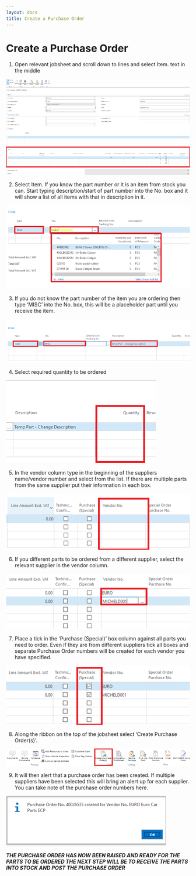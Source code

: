 ```yaml
---
layout: docs
title: Create a Purchase Order 
---
```


# Create a Purchase Order

1. Open relevant jobsheet and scroll down to lines and select Item.
text in the middle

 ![](media/garagehive-creating-a-purchase-order1.png) 
 
2. Select Item. If you know the part number or it is an item from stock you can. Start typing description/start of part number into the No. box and it will show a list of all items with that in description in it. 

 ![](media/garagehive-creating-a-purchase-order2.png) 
 
3. If you do not know the part number of the item you are ordering then type ‘MISC’ into the No. box, this will be a placeholder part until you receive the item. 

 ![](media/garagehive-creating-a-purchase-order3.png) 

4.	Select required quantity to be ordered 

 ![](media/garagehive-creating-a-purchase-order4.png) 

5.  In the vendor column type in the beginning of the suppliers name/vendor number and select from the list. If there are multiple parts from the same supplier put their information in each box.  

 ![](media/garagehive-creating-a-purchase-order5.png) 

6.  If you different parts to be ordered from a different supplier, select the relevant 
supplier in the vendor column. 

 ![](media/garagehive-creating-a-purchase-order6.png) 

7.  Place a tick in the  ‘Purchase (Special)’ box column against all parts you need to order. Even if they are from different suppliers tick all boxes and separate Purchase Order numbers will be created for each vendor you have specified. 

 ![](media/garagehive-creating-a-purchase-order7.png) 

8.	Along the ribbon on the top of the jobsheet select ‘Create Purchase Order(s)’. 

 ![](media/garagehive-creating-a-purchase-order8.png) 

9.  It will then alert that a purchase order has been created. If multiple suppliers have been selected this will bring an alert up for each supplier. You can take note of the purchase order numbers here. 

 ![](media/garagehive-creating-a-purchase-order9.png) 

***THE PURCHASE ORDER HAS NOW BEEN RAISED AND READY FOR THE PARTS TO BE ORDERED 
THE NEXT STEP WILL BE TO RECEIVE THE PARTS INTO STOCK AND POST THE PURCHASE ORDER***
